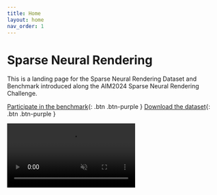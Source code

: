 ```yaml
---
title: Home
layout: home
nav_order: 1
---
```


# Sparse Neural Rendering

This is a landing page for the Sparse Neural Rendering Dataset and Benchmark introduced along the AIM2024 Sparse Neural Rendering Challenge.

[Participate in the benchmark](/docs/benchmark/participate){: .btn .btn-purple } [Download the dataset](/docs/dataset/download){: .btn .btn-purple }

 <video src="/assets/objects.mp4" autoplay loop muted style="max-width: 100%;"></video> 
